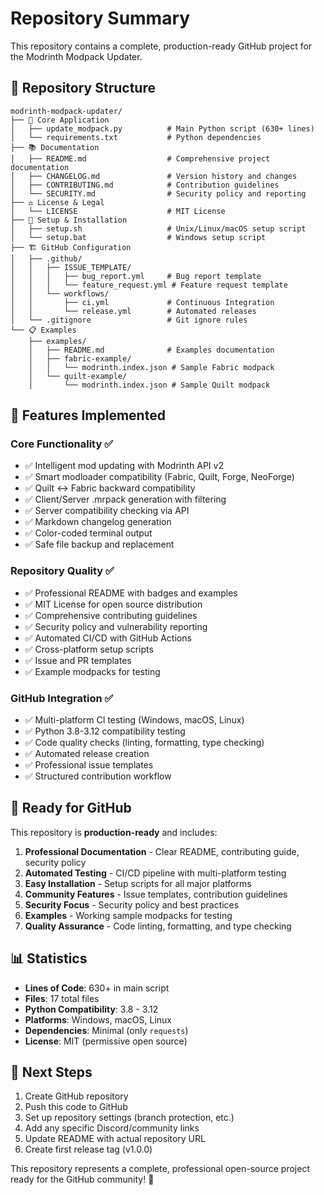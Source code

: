 # Repository Summary

This repository contains a complete, production-ready GitHub project for the Modrinth Modpack Updater.

## 📁 Repository Structure

```
modrinth-modpack-updater/
├── 🐍 Core Application
│   ├── update_modpack.py          # Main Python script (630+ lines)
│   └── requirements.txt           # Python dependencies
├── 📚 Documentation
│   ├── README.md                  # Comprehensive project documentation
│   ├── CHANGELOG.md               # Version history and changes
│   ├── CONTRIBUTING.md            # Contribution guidelines
│   └── SECURITY.md                # Security policy and reporting
├── ⚖️ License & Legal
│   └── LICENSE                    # MIT License
├── 🔧 Setup & Installation
│   ├── setup.sh                   # Unix/Linux/macOS setup script
│   └── setup.bat                  # Windows setup script
├── 🏗️ GitHub Configuration
│   ├── .github/
│   │   ├── ISSUE_TEMPLATE/
│   │   │   ├── bug_report.yml     # Bug report template
│   │   │   └── feature_request.yml # Feature request template
│   │   └── workflows/
│   │       ├── ci.yml             # Continuous Integration
│   │       └── release.yml        # Automated releases
│   └── .gitignore                 # Git ignore rules
└── 📋 Examples
    ├── examples/
    │   ├── README.md              # Examples documentation
    │   ├── fabric-example/
    │   │   └── modrinth.index.json # Sample Fabric modpack
    │   └── quilt-example/
    │       └── modrinth.index.json # Sample Quilt modpack
```

## 🎯 Features Implemented

### Core Functionality ✅
- ✅ Intelligent mod updating with Modrinth API v2
- ✅ Smart modloader compatibility (Fabric, Quilt, Forge, NeoForge)
- ✅ Quilt ↔ Fabric backward compatibility
- ✅ Client/Server .mrpack generation with filtering
- ✅ Server compatibility checking via API
- ✅ Markdown changelog generation
- ✅ Color-coded terminal output
- ✅ Safe file backup and replacement

### Repository Quality ✅
- ✅ Professional README with badges and examples
- ✅ MIT License for open source distribution
- ✅ Comprehensive contributing guidelines
- ✅ Security policy and vulnerability reporting
- ✅ Automated CI/CD with GitHub Actions
- ✅ Cross-platform setup scripts
- ✅ Issue and PR templates
- ✅ Example modpacks for testing

### GitHub Integration ✅
- ✅ Multi-platform CI testing (Windows, macOS, Linux)
- ✅ Python 3.8-3.12 compatibility testing
- ✅ Code quality checks (linting, formatting, type checking)
- ✅ Automated release creation
- ✅ Professional issue templates
- ✅ Structured contribution workflow

## 🚀 Ready for GitHub

This repository is **production-ready** and includes:

1. **Professional Documentation** - Clear README, contributing guide, security policy
2. **Automated Testing** - CI/CD pipeline with multi-platform testing
3. **Easy Installation** - Setup scripts for all major platforms
4. **Community Features** - Issue templates, contribution guidelines
5. **Security Focus** - Security policy and best practices
6. **Examples** - Working sample modpacks for testing
7. **Quality Assurance** - Code linting, formatting, and type checking

## 📊 Statistics

- **Lines of Code**: 630+ in main script
- **Files**: 17 total files
- **Python Compatibility**: 3.8 - 3.12
- **Platforms**: Windows, macOS, Linux
- **Dependencies**: Minimal (only `requests`)
- **License**: MIT (permissive open source)

## 🎉 Next Steps

1. Create GitHub repository
2. Push this code to GitHub
3. Set up repository settings (branch protection, etc.)
4. Add any specific Discord/community links
5. Update README with actual repository URL
6. Create first release tag (v1.0.0)

This repository represents a complete, professional open-source project ready for the GitHub community! 🌟

